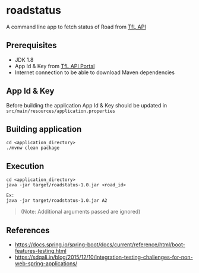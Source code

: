 # roadstatus

A command line app to fetch status of Road from [TfL API](https://api.tfl.gov.uk/)

## Prerequisites
- JDK 1.8
- App Id & Key from [TfL API Portal](https://api-portal.tfl.gov.uk/login)
- Internet connection to be able to download Maven dependencies
 
## App Id & Key

Before building the application App Id & Key should be updated in `src/main/resources/application.properties`

## Building application

```
cd <application_directory>
./mvnw clean package
```

## Execution

```
cd <application_directory>
java -jar target/roadstatus-1.0.jar <road_id>
 
Ex: 
java -jar target/roadstatus-1.0.jar A2 
```

> (Note: Additional arguments passed are ignored)

## References
- https://docs.spring.io/spring-boot/docs/current/reference/html/boot-features-testing.html
- https://sdqali.in/blog/2015/12/10/integration-testing-challenges-for-non-web-spring-applications/
